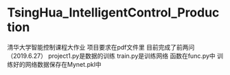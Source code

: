 # TsingHua_IntelligentControl_Production
清华大学智能控制课程大作业
项目要求在pdf文件里
目前完成了前两问（2019.6.27）
project1.py是数据的训练
train.py是训练网络
函数在func.py中
训练好的网络数据保存在Mynet.pkl中
